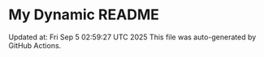 # My Dynamic README
Updated at: Fri Sep  5 02:59:27 UTC 2025
This file was auto-generated by GitHub Actions.
